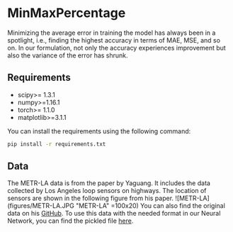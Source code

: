 # MinMaxPercentage

Minimizing the average error in training the model has always been in a spotlight, i.e., finding the highest accuracy in terms of MAE, MSE, and so on. In our formulation, not only the accuracy experiences improvement but also the variance of the error has shrunk.


## Requirements
- scipy>= 1.3.1
- numpy>=1.16.1
- torch>= 1.1.0
- matplotlib>=3.1.1

You can install the requirements using the following command:
```bash
pip install -r requirements.txt
```

## Data
The METR-LA data is from the paper by Yaguang. It includes the data collected by Los Angeles loop sensors on highways. The location of sensors are shown in the following figure from his paper. 
![METR-LA](figures/METR-LA.JPG "METR-LA" =100x20)
You can also find the original data on his [GitHub](https://github.com/liyaguang/DCRNN). To use this data with the needed format in our Neural Network, you can find the pickled file [here](https://drive.google.com/drive/folders/18edZ3gsBkukyir8r0t8cCGBwWHQZs-k9?usp=sharing).
